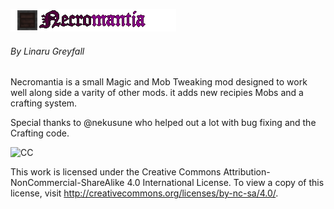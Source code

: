 ![# Necromatia](https://github.com/Linaru/LinarusMod/blob/master/src/main/resources/NMLogo.png?raw=true)
###### By Linaru Greyfall
Necromantia is a small Magic and Mob Tweaking mod designed to work well along side a varity of other mods. it adds new recipies Mobs and a crafting system.

Special thanks to @nekusune who helped out a lot with bug fixing and the Crafting code.


![CC](https://licensebuttons.net/l/by-nc-sa/3.0/88x31.png)

This work is licensed under the Creative Commons Attribution-NonCommercial-ShareAlike 4.0 International License.
To view a copy of this license, visit http://creativecommons.org/licenses/by-nc-sa/4.0/.
